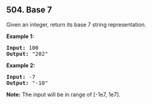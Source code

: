 ## 504. Base 7

<p>Given an integer, return its base 7 string representation.</p>

<p><b>Example 1:</b><br />
<pre>
<b>Input:</b> 100
<b>Output:</b> "202"
</pre>
</p>

<p><b>Example 2:</b><br />
<pre>
<b>Input:</b> -7
<b>Output:</b> "-10"
</pre>
</p>

<p><b>Note:</b>
The input will be in range of [-1e7, 1e7].
</p>